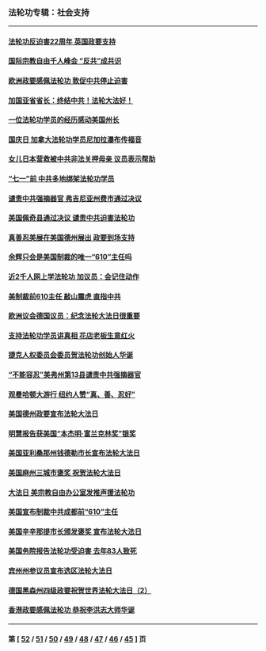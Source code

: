 ### 法轮功专辑：社会支持
---
#### [法轮功反迫害22周年 英国政要支持](../../pages/nf4386/n13091349.md?07190430) 
#### [国际宗教自由千人峰会 “反共”成共识](../../pages/nf4386/n13091403.md?07190430) 
#### [欧洲政要感佩法轮功 敦促中共停止迫害](../../pages/nf4386/n13090743.md?07190430) 
#### [加国亚省省长：终结中共！法轮大法好！](../../pages/nf4386/n13084394.md?07190430) 
#### [一位法轮功学员的经历感动美国州长](../../pages/nf4386/n13078953.md?07190430) 
#### [国庆日 加拿大法轮功学员尼加拉瀑布传福音](../../pages/nf4386/n13064493.md?07190430) 
#### [女儿日本营救被中共非法关押母亲 议员表示帮助](../../pages/nf4386/n13053042.md?07190430) 
#### [“七一”前 中共多地绑架法轮功学员](../../pages/nf4386/n13045655.md?07190430) 
#### [谴责中共强摘器官 弗吉尼亚州费市通过决议](../../pages/nf4386/n13040108.md?07190430) 
#### [美国佩奇县通过决议 谴责中共迫害法轮功](../../pages/nf4386/n13027185.md?07190430) 
#### [真善忍美展在美国德州展出 政要到场支持](../../pages/nf4386/n13010579.md?07190430) 
#### [余辉只会是美国制裁的唯一“610”主任吗](../../pages/nf4386/n12972837.md?07190430) 
#### [近2千人网上学法轮功 加议员：会记住动作](../../pages/nf4386/n12972642.md?07190430) 
#### [美制裁前610主任 敲山震虎 直指中共](../../pages/nf4386/n12968555.md?07190430) 
#### [欧洲议会德国议员：纪念法轮大法日很重要](../../pages/nf4386/n12965367.md?07190430) 
#### [支持法轮功学员讲真相 花店老板生意红火](../../pages/nf4386/n12963056.md?07190430) 
#### [捷克人权委员会委员贺法轮功创始人华诞](../../pages/nf4386/n12960301.md?07190430) 
#### [“不能容忍”美弗州第13县谴责中共强摘器官](../../pages/nf4386/n12958610.md?07190430) 
#### [观曼哈顿大游行 纽约人赞“真、善、忍好”](../../pages/nf4386/n12956249.md?07190430) 
#### [美国德州政要宣布法轮大法日](../../pages/nf4386/n12958567.md?07190430) 
#### [明慧报告获美国“本杰明‧富兰克林奖”银奖](../../pages/nf4386/n12955404.md?07190430) 
#### [美国亚利桑那州钱德勒市长宣布法轮大法日](../../pages/nf4386/n12953813.md?07190430) 
#### [美国麻州三城市褒奖 祝贺法轮大法日](../../pages/nf4386/n12953756.md?07190430) 
#### [大法日 美宗教自由办公室发推声援法轮功](../../pages/nf4386/n12950669.md?07190430) 
#### [美国宣布制裁中共成都前“610”主任](../../pages/nf4386/n12943654.md?07190430) 
#### [美国辛辛那提市长颁发褒奖 宣布法轮大法日](../../pages/nf4386/n12948869.md?07190430) 
#### [美国务院报告法轮功受迫害 去年83人致死](../../pages/nf4386/n12944350.md?07190430) 
#### [宾州州参议员宣布选区法轮大法日](../../pages/nf4386/n12939844.md?07190430) 
#### [德国黑森州四级政要祝贺世界法轮大法日（2）](../../pages/nf4386/n12937571.md?07190430) 
#### [香港政要感佩法轮功 恭祝李洪志大师华诞](../../pages/nf4386/n12937400.md?07190430) 

---
#### 第 [ [52](./52.md?07190430) / [51](./51.md?07190430) / [50](./50.md?07190430) / [49](./49.md?07190430) / [48](./48.md?07190430) / [47](./47.md?07190430) / [46](./46.md?07190430) / [45](./45.md?07190430) ] 页
